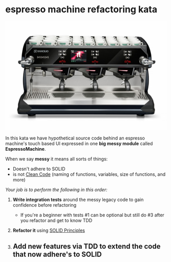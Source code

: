 espresso machine refactoring kata
=================================
![Image of an espresso machine with UI](https://github.com/dschinkel/espresso-machine-refactoring-kata/blob/master/espresso-machine-with-ui.jpg)

In this kata we have hypothetical source code behind an espresso machine's touch based UI expressed in one **big messy module** called **EspressoMachine**.

When we say **messy** it means all sorts of things:
- Doesn't adhere to SOLID
- is not [Clean Code](https://www.amazon.com/Clean-Code-Handbook-Software-Craftsmanship/dp/0132350882) (naming of functions, variables, size of functions, and more)

*Your job is to perform the following in this order:*
1. **Write integration tests** around the messy legacy code to gain confidence before refactoring

    - If you're a beginner with tests #1 can be optional but still do #3 after you refactor and get to know TDD

2. **Refactor it** using [SOLID Principles](http://butunclebob.com/ArticleS.UncleBob.PrinciplesOfOod)

3. **Add new features** via TDD to extend the code that now adhere's to SOLID
    - 
